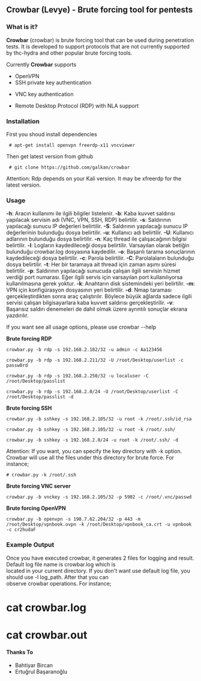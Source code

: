 ## Crowbar (Levye) - Brute forcing tool for pentests


### What is it?

**Crowbar** (crowbar) is brute forcing tool that can be used during penetration tests. It is developed to support protocols that are not currently supported by thc-hydra and other popular brute forcing tools. 

Currently **Crowbar** supports  
- OpenVPN
- SSH private key authentication
+ VNC key authentication
* Remote Desktop Protocol (RDP) with NLA support

### Installation

First you shoud install dependencies
```
 # apt-get install openvpn freerdp-x11 vncviewer
```

Then get latest version from github  
```
 # git clone https://github.com/galkan/crowbar 
```

Attention: Rdp depends on your Kali version. It may be xfreerdp for the latest version.

### Usage

**-h**: Aracın kullanımı ile ilgili bilgiler listelenir.
**-b**: Kaba kuvvet saldırısı yapılacak servisin adı (VNC, VPN, SSH, RDP) belirtilir.
**-s**: Saldırının yapılacağı sunucu IP değerleri belirtilir.
**-S**: Saldırının yapılacağı sunucu IP değerlerinin bulunduğu dosya belirtilir.
**-u**: Kullanıcı adı belirtilir.
**-U**: Kullanıcı adlarının bulunduğu dosya belirtilir.
**-n**: Kaç thread ile çalışacağının bilgisi belirtilir.
**-l**: Logların kaydedileceği dosya belirtilir. Varsayılan olarak betiğin bulunduğu crowbar.log dosyasına kaydedilir.
**-o**: Başarılı tarama sonuçlarının kaydedileceği dosya belirtilir.
**-c**: Parola belirtilir.
**-C**: Parolalaların bulunduğu dosya belirtilir.
**-t**: Her bir taramaya ait thread için zaman aşımı süresi belirtilir.
**-p**: Saldırının yapılacağı sunucuda çalışan ilgili servisin hizmet verdiği port numarası. Eğer ilgili servis için varsayılan port kullanılıyorsa kullanılmasına gerek yoktur.
**-k**: Anahtarın disk sistemindeki yeri belirtilir.
**-m**: VPN için konfigürasyon dosyasının yeri belirtilir.
**-d**: Nmap taraması gerçekleştirdikten sonra araç çalıştırılır. Böylece büyük ağlarda sadece ilgili servisi çalışan bilgisayarlara kaba kuvvet saldırısı gerçekleştirilir.
**-v**: Başarısız saldırı denemeleri de dahil olmak üzere ayrıntılı sonuçlar ekrana yazdırılır.


If you want see all usage options, please use crowbar --help 

**Brute forcing RDP**  
```
crowbar.py -b rdp -s 192.168.2.182/32 -u admin -c Aa123456
```

```
crowbar.py -b rdp -s 192.168.2.211/32 -U /root/Desktop/userlist -c passw0rd
```

```
crowbar.py -b rdp -s 192.168.2.250/32 -u localuser -C /root/Desktop/passlist
```

```
crowbar.py -b rdp -s 192.168.2.0/24 -U /root/Desktop/userlist -C /root/Desktop/passlist -d
```

**Brute forcing SSH**  
```
crowbar.py -b sshkey -s 192.168.2.105/32 -u root -k /root/.ssh/id_rsa
```

```
crowbar.py -b sshkey -s 192.168.2.105/32 -u root -k /root/.ssh/
```

```
crowbar.py -b sshkey -s 192.168.2.0/24 -u root -k /root/.ssh/ -d
```

Attention: If you want, you can specify the key directory with -k option. Crowbar will use all the files under this directory for brute force. For instance;

 ``# crowbar.py -k /root/.ssh``

**Brute forcing VNC server**  

```
crowbar.py -b vnckey -s 192.168.2.105/32 -p 5902 -c /root/.vnc/passwd 
```

**Brute forcing OpenVPN**  

```
crowbar.py -b openvpn -s 198.7.62.204/32 -p 443 -m /root/Desktop/vpnbook.ovpn -k /root/Desktop/vpnbook_ca.crt -u vpnbook -c cr2hudaF
```

### Example Output

 Once you have executed crowbar, it generates 2 files for logging and result. Default log file name is crowbar.log which is    
 located in your current directory. If you don't want use default log file, you should use -l log_path. After that you can   
 observe crowbar operations. For instance;

 # cat crowbar.log

 # cat crowbar.out


#### Thanks To
 
 - Bahtiyar Bircan
 - Ertuğrul Başaranoğlu
